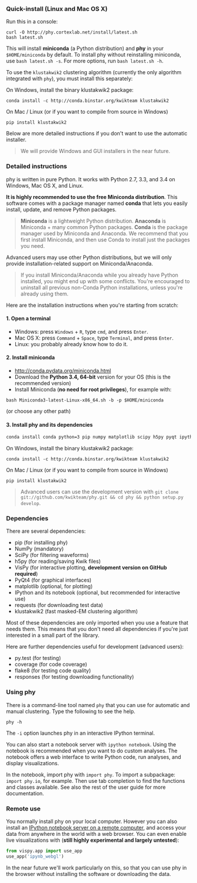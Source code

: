 ### Quick-install (Linux and Mac OS X)

Run this in a console:

```
curl -O http://phy.cortexlab.net/install/latest.sh
bash latest.sh
```

This will install **miniconda** (a Python distribution) and **phy** in your `$HOME/miniconda` by default. To install phy without reinstalling miniconda, use `bash latest.sh -s`. For more options, run `bash latest.sh -h`.

To use the `klustakwik2` clustering algorithm (currently the only algorithm integrated with `phy`), you must install this separately:

On Windows, install the binary klustakwik2 package:
```
conda install -c http://conda.binstar.org/kwikteam klustakwik2
```

On Mac / Linux (or if you want to compile from source in Windows)
```
pip install klustakwik2
```

Below are more detailed instructions if you don't want to use the automatic installer.

> We will provide Windows and GUI installers in the near future.

### Detailed instructions

phy is written in pure Python. It works with Python 2.7, 3.3, and 3.4 on Windows, Mac OS X, and Linux.

**It is highly recommended to use the free Miniconda distribution**. This software comes with a package manager named **conda** that lets you easily install, update, and remove Python packages.

> **Miniconda** is a lightweight Python distribution. **Anaconda** is Miniconda + many common Python packages. **Conda** is the package manager used by Miniconda and Anaconda. We recommend that you first install Miniconda, and then use Conda to install just the packages you need.

Advanced users may use other Python distributions, but we will only provide installation-related support on Miniconda/Anaconda.

> If you install Miniconda/Anaconda while you already have Python installed, you might end up with some conflicts. You're encouraged to uninstall all previous non-Conda Python installations, unless you're already using them.

Here are the installation instructions when you're starting from scratch:

#### 1. Open a terminal

* Windows: press `Windows` + `R`, type `cmd`, and press `Enter`.
* Mac OS X: press `Command` + `Space`, type `Terminal`, and press `Enter`.
* Linux: you probably already know how to do it.

#### 2. Install miniconda

* http://conda.pydata.org/miniconda.html
* Download the **Python 3.4, 64-bit** version for your OS (this is the recommended version)
* Install Miniconda (**no need for root privileges**), for example with:

```
bash Miniconda3-latest-Linux-x86_64.sh -b -p $HOME/miniconda
```

(or choose any other path)

#### 3. Install phy and its dependencies

```bash
conda install conda python=3 pip numpy matplotlib scipy h5py pyqt ipython-notebook requests && pip install vispy phy
```

On Windows, install the binary klustakwik2 package:
```
conda install -c http://conda.binstar.org/kwikteam klustakwik2
```

On Mac / Linux (or if you want to compile from source in Windows)
```
pip install klustakwik2
```

> Advanced users can use the development version with `git clone git://github.com/kwikteam/phy.git && cd phy && python setup.py develop`.


### Dependencies

There are several dependencies:

* pip (for installing phy)
* NumPy (mandatory)
* SciPy (for filtering waveforms)
* h5py (for reading/saving Kwik files)
* VisPy (for interactive plotting, **development version on GitHub required**)
* PyQt4 (for graphical interfaces)
* matplotlib (optional, for plotting)
* IPython and its notebook (optional, but recommended for interactive use)
* requests (for downloading test data)
* klustakwik2 (fast masked-EM clustering algorithm)

Most of these dependencies are only imported when you use a feature that needs them. This means that you don't need all dependencies if you're just interested in a small part of the library.

Here are further dependencies useful for development (advanced users):

* py.test (for testing)
* coverage (for code coverage)
* flake8 (for testing code quality)
* responses (for testing downloading functionality)


### Using phy

There is a command-line tool named `phy` that you can use for automatic and manual clustering. Type the following to see the help.

```
phy -h
```

The `-i` option launches phy in an interactive IPython terminal.

You can also start a notebook server with `ipython notebook`. Using the notebook is recommended when you want to do custom analyses. The notebook offers a web interface to write Python code, run analyses, and display visualizations.

In the notebook, import phy with `import phy`. To import a subpackage: `import phy.io`, for example. Then use tab completion to find the functions and classes available. See also the rest of the user guide for more documentation.


### Remote use

You normally install phy on your local computer. However you can also install an [IPython notebook server on a remote computer](https://ipython.org/ipython-doc/dev/notebook/public_server.html), and access your data from anywhere in the world with a web browser. You can even enable live visualizations with (**still highly experimental and largely untested**):

```python
from vispy.app import use_app
use_app('ipynb_webgl')
```

In the near future we'll work particularly on this, so that you can use phy in the browser without installing the software or downloading the data.
